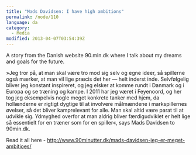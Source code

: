```yaml
---
title: "Mads Davidsen: I have high ambitions"
permalink: /node/110
language: da
category:
  - Media
modified: 2013-04-07T03:54:39Z
---
```


A story from the Danish website 90.min.dk where I talk about my dreams and goals for the future.

»Jeg tror på, at man skal være tro mod sig selv og egne ideer, så spillerne også mærker, at man vil lige præcis det her — helt inderst inde. Selvfølgelig bliver jeg konstant inspireret, og jeg elsker at komme rundt i Danmark og i Europa og se træning og kampe. I 2011 har jeg været i Feyenoord, og her tog jeg eksempelvis nogle meget konkrete tanker med hjem, da hollænderne er rigtigt dygtige til at involvere målmændene i markspillernes øvelser, så det bliver kamprelevant for alle. Man skal altid være parat til at udvikle sig. Ydmyghed overfor at man aldrig bliver færdigudviklet er helt lige så essentielt for en træner som for en spiller«, says Mads Davidsen to 90min.dk.

Read it all here - <http://www.90minutter.dk/mads-davidsen-jeg-er-meget-ambitioes/>
